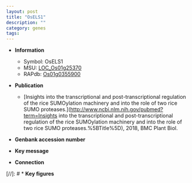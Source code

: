 ```yaml
---
layout: post
title: "OsELS1"
description: ""
category: genes
tags: 
---
```


* **Information**  
    + Symbol: OsELS1  
    + MSU: [LOC_Os01g25370](http://rice.plantbiology.msu.edu/cgi-bin/ORF_infopage.cgi?orf=LOC_Os01g25370)  
    + RAPdb: [Os01g0355900](http://rapdb.dna.affrc.go.jp/viewer/gbrowse_details/irgsp1?name=Os01g0355900)  

* **Publication**  
    + [Insights into the transcriptional and post-transcriptional regulation of the rice SUMOylation machinery and into the role of two rice SUMO proteases.](http://www.ncbi.nlm.nih.gov/pubmed?term=Insights into the transcriptional and post-transcriptional regulation of the rice SUMOylation machinery and into the role of two rice SUMO proteases.%5BTitle%5D), 2018, BMC Plant Biol.

* **Genbank accession number**  

* **Key message**  

* **Connection**  

[//]: # * **Key figures**  


